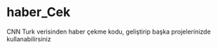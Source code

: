 # haber_Cek
CNN Turk verisinden haber çekme kodu, geliştirip başka projelerinizde kullanabilirsiniz
